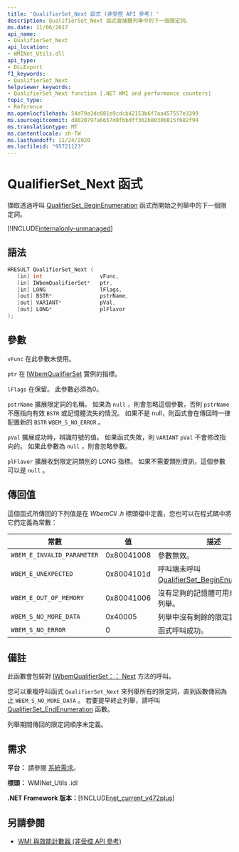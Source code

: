 ```yaml
---
title: 'QualifierSet_Next 函式 (非受控 API 參考) '
description: QualifierSet_Next 函式會捕獲列舉中的下一個限定詞。
ms.date: 11/06/2017
api_name:
- QualifierSet_Next
api_location:
- WMINet_Utils.dll
api_type:
- DLLExport
f1_keywords:
- QualifierSet_Next
helpviewer_keywords:
- QualifierSet_Next function [.NET WMI and performance counters]
topic_type:
- Reference
ms.openlocfilehash: 54d79a3dc081e9cdcb42153b6f7aa457557e3399
ms.sourcegitcommit: d8020797a6657d0fbbdff362b80300815f682f94
ms.translationtype: MT
ms.contentlocale: zh-TW
ms.lasthandoff: 11/24/2020
ms.locfileid: "95721123"
---
```

# <a name="qualifierset_next-function"></a>QualifierSet_Next 函式

擷取透過呼叫 [QualifierSet_BeginEnumeration](qualifierset-beginenumeration.md) 函式而開始之列舉中的下一個限定詞。

[!INCLUDE[internalonly-unmanaged](../../../../includes/internalonly-unmanaged.md)]
  
## <a name="syntax"></a>語法  
  
```cpp  
HRESULT QualifierSet_Next (
   [in] int                  vFunc,
   [in] IWbemQualifierSet*   ptr,
   [in] LONG                 lFlags,
   [out] BSTR*               pstrName,
   [out] VARIANT*            pVal,
   [out] LONG*               plFlavor
);
```  

## <a name="parameters"></a>參數

`vFunc` 在此參數未使用。

`ptr` 在 [IWbemQualifierSet](/windows/desktop/api/wbemcli/nn-wbemcli-iwbemqualifierset) 實例的指標。

`lFlags` 在保留。 此參數必須為0。

`pstrName` 擴展限定詞的名稱。 如果為 `null` ，則會忽略這個參數，否則 `pstrName` 不應指向有效 `BSTR` 或記憶體流失的情況。 如果不是 null，則函式會在傳回時一律配置新的 `BSTR` `WBEM_S_NO_ERROR` 。

`pVal` 擴展成功時，辨識符號的值。 如果函式失敗，則 `VARIANT` `pVal` 不會修改指向的。 如果此參數為 `null` ，則會忽略參數。

`plFlavor` 擴展收到限定詞類別的 LONG 指標。 如果不需要類別資訊，這個參數可以是 `null` 。

## <a name="return-value"></a>傳回值

這個函式所傳回的下列值是在 *WbemCli .h* 標頭檔中定義，您也可以在程式碼中將它們定義為常數：

|常數  |值  |描述  |
|---------|---------|---------|
|`WBEM_E_INVALID_PARAMETER` | 0x80041008 | 參數無效。 |
|`WBEM_E_UNEXPECTED` | 0x8004101d | 呼叫端未呼叫 [QualifierSet_BeginEnumeration](qualifierset-beginenumeration.md)。 |
|`WBEM_E_OUT_OF_MEMORY` | 0x80041006 | 沒有足夠的記憶體可用來開始新的列舉。 |
| `WBEM_S_NO_MORE_DATA` | 0x40005 | 列舉中沒有剩餘的限定詞。 |
|`WBEM_S_NO_ERROR` | 0 | 函式呼叫成功。  |
  
## <a name="remarks"></a>備註

此函數會包裝對 [IWbemQualifierSet：： Next](/windows/desktop/api/wbemcli/nf-wbemcli-iwbemqualifierset-next) 方法的呼叫。

您可以重複呼叫函式 `QualifierSet_Next` 來列舉所有的限定詞，直到函數傳回為止 `WBEM_S_NO_MORE_DATA` 。 若要提早終止列舉，請呼叫 [QualifierSet_EndEnumeration](qualifierset-endenumeration.md) 函數。

列舉期間傳回的限定詞順序未定義。

## <a name="requirements"></a>需求  

 **平台：** 請參閱 [系統需求](../../get-started/system-requirements.md)。  
  
 **標頭：** WMINet_Utils .idl  
  
 **.NET Framework 版本：**[!INCLUDE[net_current_v472plus](../../../../includes/net-current-v472plus.md)]  
  
## <a name="see-also"></a>另請參閱

- [WMI 與效能計數器 (非受控 API 參考)](index.md)
